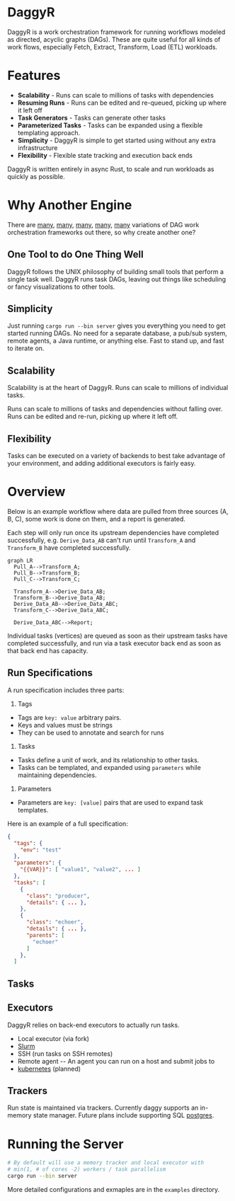 DaggyR
======

DaggyR is a work orchestration framework for running workflows modeled as
directed, acyclic graphs (DAGs). These are quite useful for all kinds of
work flows, especially Fetch, Extract, Transform, Load (ETL) workloads.

Features
========

- **Scalability** - Runs can scale to millions of tasks with dependencies
- **Resuming Runs** - Runs can be edited and re-queued, picking up where it left off
- **Task Generators** - Tasks can generate other tasks
- **Parameterized Tasks** - Tasks can be expanded using a flexible templating approach.
- **Simplicity** - DaggyR is simple to get started using without any extra infrastructure
- **Flexibility** - Flexible state tracking and execution back ends

DaggyR is written entirely in async Rust, to scale and run workloads as
quickly as possible.

Why Another Engine
==================

There are [many](https://airflow.apache.org/), [many](https://luigi.readthedocs.io/en/stable/index.html),
[many](https://azkaban.github.io/), [many](https://prefect.io), [many](https://www.dagster.io/) variations
of DAG work orchestration frameworks out there, so why create another one?

One Tool to do One Thing Well
-----------------------------

DaggyR follows the UNIX philosophy of building small tools that perform a single
task well. DaggyR runs task DAGs, leaving out things like scheduling or fancy
visualizations to other tools.

Simplicity
----------

Just running `cargo run --bin server` gives you everything you need to get
started running DAGs. No need for a separate database, a pub/sub system,
remote agents, a Java runtime, or anything else. Fast to stand up, and
fast to iterate on.

Scalability
-----------

Scalability is at the heart of DaggyR. Runs can scale to millions of individual
tasks.

Runs can scale to millions of tasks and dependencies without falling over.
Runs can be edited and re-run, picking up where it left off.

Flexibility
-----------

Tasks can be executed on a variety of backends to best take advantage of your
environment, and adding additional executors is fairly easy.


Overview
========

Below is an example workflow where data are pulled from three sources
(A, B, C), some work is done on them, and a report is generated.

Each step will only run once its upstream dependencies have completed
successfully, e.g.  `Derive_Data_AB` can't run until `Transform_A` and
`Transform_B` have completed successfully.

```mermaid
graph LR
  Pull_A-->Transform_A;
  Pull_B-->Transform_B;
  Pull_C-->Transform_C;

  Transform_A-->Derive_Data_AB;
  Transform_B-->Derive_Data_AB;
  Derive_Data_AB-->Derive_Data_ABC;
  Transform_C-->Derive_Data_ABC;

  Derive_Data_ABC-->Report;
```

Individual tasks (vertices) are queued as soon as their upstream tasks have
completed successfully, and run via a task executor back end as soon as
that back end has capacity.

Run Specifications
------------------

A run specification includes three parts:

1. Tags
  - Tags are `key: value` arbitrary pairs.
  - Keys and values must be strings
  - They can be used to annotate and search for runs
1. Tasks
  - Tasks define a unit of work, and its relationship to other tasks.
  - Tasks can be templated, and expanded using `parameters` while maintaining dependencies.
1. Parameters
  - Parameters are `key: [value]` pairs that are used to expand task templates.

Here is an example of a full specification:

```json
{
  "tags": {
    "env": "test"
  },
  "parameters": {
    "{{VAR}}": [ "value1", "value2", ... ]
  },
  "tasks": [
    {
      "class": "producer",
      "details": { ... },
    },
    {
      "class": "echoer",
      "details": { ... },
      "parents": [
        "echoer"
      ]
    },
  ]
```

Tasks
-----


Executors
---------

DaggyR relies on back-end executors to actually run tasks.

- Local executor (via fork)
- [Slurm](https://slurm.schedmd.com/overview.html)
- SSH (run tasks on SSH remotes)
- Remote agent -- An agent you can run on a host and submit jobs to
- [kubernetes](https://kubernetes.io/) (planned)

Trackers
--------

Run state is maintained via trackers. Currently daggy supports an
in-memory state manager. Future plans include supporting SQL
[postgres](https://postgresql.org).

Running the Server
==================

```bash
# By default will use a memory tracker and local executor with
# min(1, # of cores -2) workers / task parallelism
cargo run --bin server
```

More detailed configurations and exmaples are in the `examples` directory.
